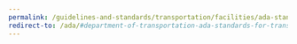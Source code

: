 ```yaml
---
permalink: /guidelines-and-standards/transportation/facilities/ada-standards-for-transportation-facilities/
redirect-to: /ada/#department-of-transportation-ada-standards-for-transportation-facilities-2006
---
```


